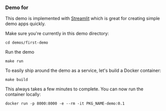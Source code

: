 ### Demo for 

This demo is implemented with [Streamlit](https://streamlit.io/) which is great for creating simple demo apps quickly.


Make sure you're currently in this demo directory:

`cd demos/first-demo`

Run the demo

`make run`

To easily ship around the demo as a service, let's build a Docker container:

`make build`

This always takes a few minutes to complete. You can now run the container locally:

`docker run -p 8000:8000 -e --rm -it PKG_NAME-demo:0.1`
